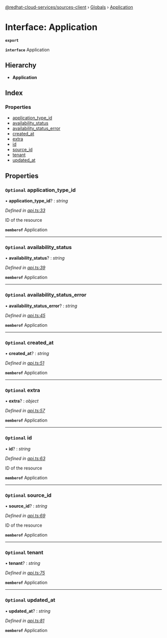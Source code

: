 [@redhat-cloud-services/sources-client](../README.md) › [Globals](../globals.md) › [Application](application.md)

# Interface: Application

**`export`** 

**`interface`** Application

## Hierarchy

* **Application**

## Index

### Properties

* [application_type_id](application.md#optional-application_type_id)
* [availability_status](application.md#optional-availability_status)
* [availability_status_error](application.md#optional-availability_status_error)
* [created_at](application.md#optional-created_at)
* [extra](application.md#optional-extra)
* [id](application.md#optional-id)
* [source_id](application.md#optional-source_id)
* [tenant](application.md#optional-tenant)
* [updated_at](application.md#optional-updated_at)

## Properties

### `Optional` application_type_id

• **application_type_id**? : *string*

*Defined in [api.ts:33](https://github.com/RedHatInsights/javascript-clients.gi/blob/master/packages/sources/api.ts#L33)*

ID of the resource

**`memberof`** Application

___

### `Optional` availability_status

• **availability_status**? : *string*

*Defined in [api.ts:39](https://github.com/RedHatInsights/javascript-clients.gi/blob/master/packages/sources/api.ts#L39)*

**`memberof`** Application

___

### `Optional` availability_status_error

• **availability_status_error**? : *string*

*Defined in [api.ts:45](https://github.com/RedHatInsights/javascript-clients.gi/blob/master/packages/sources/api.ts#L45)*

**`memberof`** Application

___

### `Optional` created_at

• **created_at**? : *string*

*Defined in [api.ts:51](https://github.com/RedHatInsights/javascript-clients.gi/blob/master/packages/sources/api.ts#L51)*

**`memberof`** Application

___

### `Optional` extra

• **extra**? : *object*

*Defined in [api.ts:57](https://github.com/RedHatInsights/javascript-clients.gi/blob/master/packages/sources/api.ts#L57)*

**`memberof`** Application

___

### `Optional` id

• **id**? : *string*

*Defined in [api.ts:63](https://github.com/RedHatInsights/javascript-clients.gi/blob/master/packages/sources/api.ts#L63)*

ID of the resource

**`memberof`** Application

___

### `Optional` source_id

• **source_id**? : *string*

*Defined in [api.ts:69](https://github.com/RedHatInsights/javascript-clients.gi/blob/master/packages/sources/api.ts#L69)*

ID of the resource

**`memberof`** Application

___

### `Optional` tenant

• **tenant**? : *string*

*Defined in [api.ts:75](https://github.com/RedHatInsights/javascript-clients.gi/blob/master/packages/sources/api.ts#L75)*

**`memberof`** Application

___

### `Optional` updated_at

• **updated_at**? : *string*

*Defined in [api.ts:81](https://github.com/RedHatInsights/javascript-clients.gi/blob/master/packages/sources/api.ts#L81)*

**`memberof`** Application
